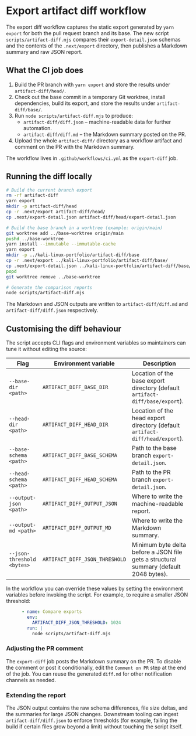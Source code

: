 # Export artifact diff workflow

The export diff workflow captures the static export generated by `yarn export` for
both the pull request branch and its base. The new script `scripts/artifact-diff.mjs`
compares their `export-detail.json` schemas and the contents of the `.next/export`
directory, then publishes a Markdown summary and raw JSON report.

## What the CI job does

1. Build the PR branch with `yarn export` and store the results under
   `artifact-diff/head/`.
2. Check out the base commit in a temporary Git worktree, install dependencies,
   build its export, and store the results under `artifact-diff/base/`.
3. Run `node scripts/artifact-diff.mjs` to produce:
   - `artifact-diff/diff.json` – machine-readable data for further automation.
   - `artifact-diff/diff.md` – the Markdown summary posted on the PR.
4. Upload the whole `artifact-diff/` directory as a workflow artifact and comment
   on the PR with the Markdown summary.

The workflow lives in `.github/workflows/ci.yml` as the `export-diff` job.

## Running the diff locally

```bash
# Build the current branch export
rm -rf artifact-diff
yarn export
mkdir -p artifact-diff/head
cp -r .next/export artifact-diff/head/
cp .next/export-detail.json artifact-diff/head/export-detail.json

# Build the base branch in a worktree (example: origin/main)
git worktree add ../base-worktree origin/main
pushd ../base-worktree
yarn install --immutable --immutable-cache
yarn export
mkdir -p ../kali-linux-portfolio/artifact-diff/base
cp -r .next/export ../kali-linux-portfolio/artifact-diff/base/
cp .next/export-detail.json ../kali-linux-portfolio/artifact-diff/base/export-detail.json
popd
git worktree remove ../base-worktree

# Generate the comparison reports
node scripts/artifact-diff.mjs
```

The Markdown and JSON outputs are written to `artifact-diff/diff.md` and
`artifact-diff/diff.json` respectively.

## Customising the diff behaviour

The script accepts CLI flags and environment variables so maintainers can tune it
without editing the source:

| Flag | Environment variable | Description |
| ---- | -------------------- | ----------- |
| `--base-dir <path>` | `ARTIFACT_DIFF_BASE_DIR` | Location of the base export directory (default `artifact-diff/base/export`). |
| `--head-dir <path>` | `ARTIFACT_DIFF_HEAD_DIR` | Location of the head export directory (default `artifact-diff/head/export`). |
| `--base-schema <path>` | `ARTIFACT_DIFF_BASE_SCHEMA` | Path to the base branch `export-detail.json`. |
| `--head-schema <path>` | `ARTIFACT_DIFF_HEAD_SCHEMA` | Path to the PR branch `export-detail.json`. |
| `--output-json <path>` | `ARTIFACT_DIFF_OUTPUT_JSON` | Where to write the machine-readable report. |
| `--output-md <path>` | `ARTIFACT_DIFF_OUTPUT_MD` | Where to write the Markdown summary. |
| `--json-threshold <bytes>` | `ARTIFACT_DIFF_JSON_THRESHOLD` | Minimum byte delta before a JSON file gets a structural summary (default 2048 bytes). |

In the workflow you can override these values by setting the environment variables
before invoking the script. For example, to require a smaller JSON threshold:

```yaml
      - name: Compare exports
        env:
          ARTIFACT_DIFF_JSON_THRESHOLD: 1024
        run: |
          node scripts/artifact-diff.mjs
```

### Adjusting the PR comment

The `export-diff` job posts the Markdown summary on the PR. To disable the comment
or post it conditionally, edit the `Comment on PR` step at the end of the job. You
can reuse the generated `diff.md` for other notification channels as needed.

### Extending the report

The JSON output contains the raw schema differences, file size deltas, and the
summaries for large JSON changes. Downstream tooling can ingest
`artifact-diff/diff.json` to enforce thresholds (for example, failing the build if
certain files grow beyond a limit) without touching the script itself.
